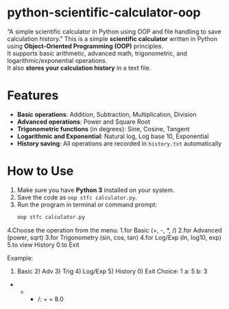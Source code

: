 # python-scientific-calculator-oop
“A simple scientific calculator in Python using OOP and file handling to save calculation history."
This is a simple **scientific calculator** written in Python using **Object-Oriented Programming (OOP)** principles.  
It supports basic arithmetic, advanced math, trigonometric, and logarithmic/exponential operations.  
It also **stores your calculation history** in a text file.

# Features
- **Basic operations**: Addition, Subtraction, Multiplication, Division  
- **Advanced operations**: Power and Square Root  
- **Trigonometric functions** (in degrees): Sine, Cosine, Tangent  
- **Logarithmic and Exponential**: Natural log, Log base 10, Exponential  
- **History saving**: All operations are recorded in `history.txt` automatically  

# How to Use
1. Make sure you have **Python 3** installed on your system.  
2. Save the code as `oop stfc calculator.py`.  
3. Run the program in terminal or command prompt:
   ```bash
   oop stfc calculator.py
4.Choose the operation from the menu:
1.for Basic (+, -, *, /)
2.for Advanced (power, sqrt)
3.for Trigonometry (sin, cos, tan)
4.for Log/Exp (ln, log10, exp)
5.to view History
0.to Exit

Example:
1) Basic  2) Adv  3) Trig  4) Log/Exp  5) History  0) Exit
Choice: 1
a: 5
b: 3
+ - * /: +
= 8.0

